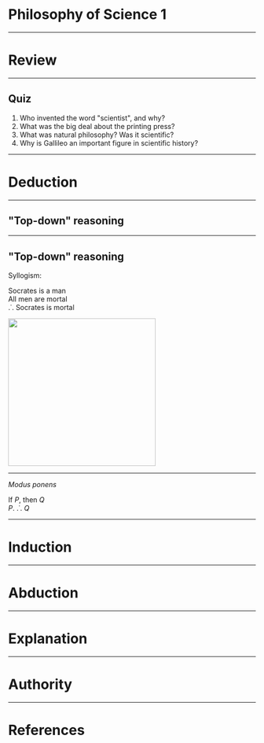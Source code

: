# Philosophy of Science 1

---

# Review

---

## Quiz

1. Who invented the word "scientist", and why?
2. What was the big deal about the printing press?
3. What was natural philosophy? Was it scientific?
4. Why is Gallileo an important figure in scientific history?



---

# Deduction

---

## "Top-down" reasoning

---

## "Top-down" reasoning

<div id = "left_border">

Syllogism:

Socrates is a man  
All men are mortal  
.˙. Socrates is mortal

</div>



<div id = "right">

<img src="https://upload.wikimedia.org/wikipedia/commons/thumb/b/bc/Socrate_du_Louvre.jpg/440px-Socrate_du_Louvre.jpg" width="300"/>

</div>

---




 <div id = "left_border">

_Modus ponens_

If _P_, then _Q_  
_P_.
.˙. _Q_

</div>

<div id = "right_border">


</div>

---

# Induction

---

# Abduction

---

# Explanation

---

# Authority

---

# References

